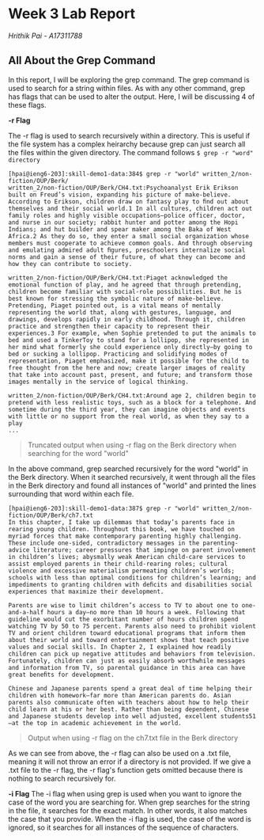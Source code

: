 # Week 3 Lab Report

*Hrithik Pai - A17311788*

## All About the Grep Command
In this report, I will be exploring the grep command. The grep command is used to search for a string within files. As with any other command, grep has flags that can be used to alter the output. Here, I will be discussing 4 of these flags. 


**-r Flag** 

The -r flag is used to search recursively within a directory. This is useful if the file system has a complex heirarchy because grep can just search all the files within the given directory. The command follows `$ grep -r "word" directory` 

```
[hpai@ieng6-203]:skill-demo1-data:384$ grep -r "world" written_2/non-fiction/OUP/Berk/
written_2/non-fiction/OUP/Berk/CH4.txt:Psychoanalyst Erik Erikson built on Freud’s vision, expanding his picture of make-believe. According to Erikson, children draw on fantasy play to ﬁnd out about themselves and their social world.1 In all cultures, children act out family roles and highly visible occupations—police officer, doctor, and nurse in our society; rabbit hunter and potter among the Hopi Indians; and hut builder and spear maker among the Baka of West Africa.2 As they do so, they enter a small social organization whose members must cooperate to achieve common goals. And through observing and emulating admired adult ﬁgures, preschoolers internalize social norms and gain a sense of their future, of what they can become and how they can contribute to society. 

written_2/non-fiction/OUP/Berk/CH4.txt:Piaget acknowledged the emotional function of play, and he agreed that through pretending, children become familiar with social-role possibilities. But he is best known for stressing the symbolic nature of make-believe. Pretending, Piaget pointed out, is a vital means of mentally representing the world that, along with gestures, language, and drawings, develops rapidly in early childhood. Through it, children practice and strengthen their capacity to represent their experiences.3 For example, when Sophie pretended to put the animals to bed and used a TinkerToy to stand for a lollipop, she represented in her mind what formerly she could experience only directly—by going to bed or sucking a lollipop. Practicing and solidifying modes of representation, Piaget emphasized, make it possible for the child to free thought from the here and now; create larger images of reality that take into account past, present, and future; and transform those images mentally in the service of logical thinking. 

written_2/non-fiction/OUP/Berk/CH4.txt:Around age 2, children begin to pretend with less realistic toys, such as a block for a telephone. And sometime during the third year, they can imagine objects and events with little or no support from the real world, as when they say to a play
...
```
> Truncated output when using -r flag on the Berk directory when searching for the word "world"

In the above command, grep searched recursively for the word "world" in the Berk directory. When it searched recursively, it went through all the files in the Berk directory and found all instances of "world" and printed the lines surrounding that word within each file.

```
[hpai@ieng6-203]:skill-demo1-data:387$ grep -r "world" written_2/non-fiction/OUP/Berk/ch7.txt
In this chapter, I take up dilemmas that today’s parents face in rearing young children. Throughout this book, we have touched on myriad forces that make contemporary parenting highly challenging. These include one-sided, contradictory messages in the parenting-advice literature; career pressures that impinge on parent involvement in children’s lives; abysmally weak American child-care services to assist employed parents in their child-rearing roles; cultural violence and excessive materialism permeating children’s worlds; schools with less than optimal conditions for children’s learning; and impediments to granting children with deﬁcits and disabilities social experiences that maximize their development. 

Parents are wise to limit children’s access to TV to about one to one-and-a-half hours a day—no more than 10 hours a week. Following that guideline would cut the exorbitant number of hours children spend watching TV by 50 to 75 percent. Parents also need to prohibit violent TV and orient children toward educational programs that inform them about their world and toward entertainment shows that teach positive values and social skills. In Chapter 2, I explained how readily children can pick up negative attitudes and behaviors from television. Fortunately, children can just as easily absorb worthwhile messages and information from TV, so parental guidance in this area can have great beneﬁts for development.

Chinese and Japanese parents spend a great deal of time helping their children with homework—far more than American parents do. Asian parents also communicate often with teachers about how to help their child learn at his or her best. Rather than being dependent, Chinese and Japanese students develop into well adjusted, excellent students51—at the top in academic achievement in the world. 
```
> Output when using -r flag on the ch7.txt file in the Berk directory

As we can see from above, the -r flag can also be used on a .txt file, meaning it will not throw an error if a directory is not provided. If we give a .txt file to the -r flag, the -r flag's function gets omitted because there is nothing to search recursively for. 

**-i Flag** 
The -i flag when using grep is used when you want to ignore the case of the word you are searching for. 
When grep searches for the string in the file, it searches for the exact match. In other words, it also matches the case that you provide. When the -i flag is used, the case of the word is ignored, so it searches for all instances of the sequence of characters. 



